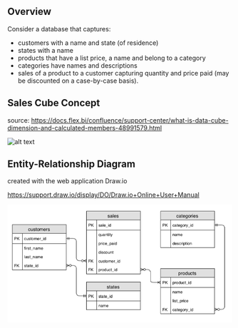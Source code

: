 ## Overview

Consider a database that captures:
- customers with a name and state (of residence)
- states with a name
- products that have a list price, a name and belong to a category
- categories have names and descriptions
- sales of a product to a customer capturing quantity and price paid (may be discounted on a case-by-case basis).

## Sales Cube Concept 
source: https://docs.flex.bi/confluence/support-center/what-is-data-cube-dimension-and-calculated-members-48991579.html

![alt text](https://docs.flex.bi/confluence/support-center/files/48991579/48991580/1/1474886962000/cube_example.png)

## Entity-Relationship Diagram
created with the web application Draw.io

https://support.draw.io/display/DO/Draw.io+Online+User+Manual

![alt text](https://github.com/raulgiovannymartinez/Sales-Cube-Database/blob/master/ER_diagram.png)



